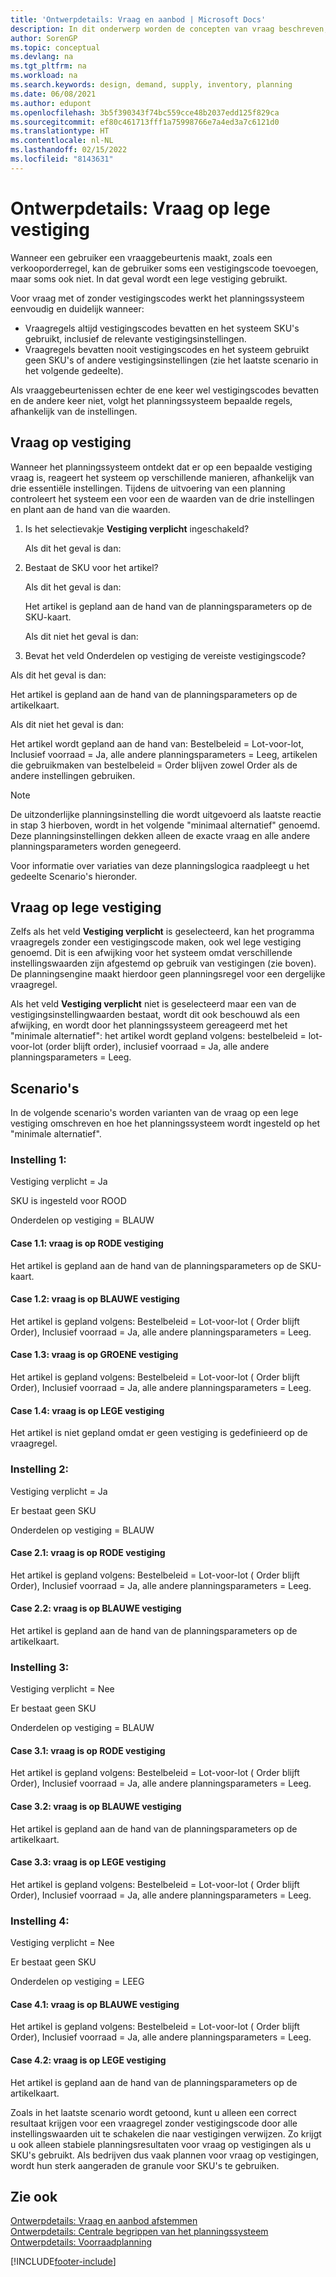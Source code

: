 ```yaml
---
title: 'Ontwerpdetails: Vraag en aanbod | Microsoft Docs'
description: In dit onderwerp worden de concepten van vraag beschreven, de verzamelterm voor elk soort brutovraag, zoals een verkooporder en materiaalbehoefte van een productieorder.
author: SorenGP
ms.topic: conceptual
ms.devlang: na
ms.tgt_pltfrm: na
ms.workload: na
ms.search.keywords: design, demand, supply, inventory, planning
ms.date: 06/08/2021
ms.author: edupont
ms.openlocfilehash: 3b5f390343f74bc559cce48b2037edd125f829ca
ms.sourcegitcommit: ef80c461713fff1a75998766e7a4ed3a7c6121d0
ms.translationtype: HT
ms.contentlocale: nl-NL
ms.lasthandoff: 02/15/2022
ms.locfileid: "8143631"
---
```

# <a name="design-details-demand-at-blank-location"></a>Ontwerpdetails: Vraag op lege vestiging
Wanneer een gebruiker een vraaggebeurtenis maakt, zoals een verkooporderregel, kan de gebruiker soms een vestigingscode toevoegen, maar soms ook niet. In dat geval wordt een lege vestiging gebruikt.

Voor vraag met of zonder vestigingscodes werkt het planningssysteem eenvoudig en duidelijk wanneer:

- Vraagregels altijd vestigingscodes bevatten en het systeem SKU's gebruikt, inclusief de relevante vestigingsinstellingen.
- Vraagregels bevatten nooit vestigingscodes en het systeem gebruikt geen SKU's of andere vestigingsinstellingen (zie het laatste scenario in het volgende gedeelte).

Als vraaggebeurtenissen echter de ene keer wel vestigingscodes bevatten en de andere keer niet, volgt het planningssysteem bepaalde regels, afhankelijk van de instellingen.

## <a name="demand-at-location"></a>Vraag op vestiging
Wanneer het planningssysteem ontdekt dat er op een bepaalde vestiging vraag is, reageert het systeem op verschillende manieren, afhankelijk van drie essentiële instellingen. Tijdens de uitvoering van een planning controleert het systeem een voor een de waarden van de drie instellingen en plant aan de hand van die waarden.

1. Is het selectievakje **Vestiging verplicht** ingeschakeld?

    Als dit het geval is dan:

2. Bestaat de SKU voor het artikel?

    Als dit het geval is dan:

    Het artikel is gepland aan de hand van de planningsparameters op de SKU-kaart.

    Als dit niet het geval is dan:

3. Bevat het veld Onderdelen op vestiging de vereiste vestigingscode?

  Als dit het geval is dan:

  Het artikel is gepland aan de hand van de planningsparameters op de artikelkaart.

  Als dit niet het geval is dan:

  Het artikel wordt gepland aan de hand van: Bestelbeleid = Lot-voor-lot, Inclusief voorraad = Ja, alle andere planningsparameters = Leeg, artikelen die gebruikmaken van bestelbeleid = Order blijven zowel Order als de andere instellingen gebruiken.

> [!NOTE]
> De uitzonderlijke planningsinstelling die wordt uitgevoerd als laatste reactie in stap 3 hierboven, wordt in het volgende "minimaal alternatief" genoemd. Deze planningsinstellingen dekken alleen de exacte vraag en alle andere planningsparameters worden genegeerd.

Voor informatie over variaties van deze planningslogica raadpleegt u het gedeelte Scenario's hieronder.

## <a name="demand-at-blank-location"></a>Vraag op lege vestiging
Zelfs als het veld **Vestiging verplicht** is geselecteerd, kan het programma vraagregels zonder een vestigingscode maken, ook wel lege vestiging genoemd. Dit is een afwijking voor het systeem omdat verschillende instellingswaarden zijn afgestemd op gebruik van vestigingen (zie boven). De planningsengine maakt hierdoor geen planningsregel voor een dergelijke vraagregel.

Als het veld **Vestiging verplicht** niet is geselecteerd maar een van de vestigingsinstellingwaarden bestaat, wordt dit ook beschouwd als een afwijking, en wordt door het planningssysteem gereageerd met het "minimale alternatief": het artikel wordt gepland volgens: bestelbeleid = lot-voor-lot (order blijft order), inclusief voorraad = Ja, alle andere planningsparameters = Leeg.

## <a name="scenarios"></a>Scenario's
In de volgende scenario's worden varianten van de vraag op een lege vestiging omschreven en hoe het planningssysteem wordt ingesteld op het "minimale alternatief".

### <a name="setup-1"></a>Instelling 1:
Vestiging verplicht = Ja

SKU is ingesteld voor ROOD

Onderdelen op vestiging = BLAUW

#### <a name="case-11-demand-is-at-red-location"></a>Case 1.1: vraag is op RODE vestiging
Het artikel is gepland aan de hand van de planningsparameters op de SKU-kaart.

#### <a name="case-12-demand-is-at-blue-location"></a>Case 1.2: vraag is op BLAUWE vestiging
Het artikel is gepland volgens: Bestelbeleid = Lot-voor-lot ( Order blijft Order), Inclusief voorraad = Ja, alle andere planningsparameters = Leeg.

#### <a name="case-13-demand-is-at-green-location"></a>Case 1.3: vraag is op GROENE vestiging
Het artikel is gepland volgens: Bestelbeleid = Lot-voor-lot ( Order blijft Order), Inclusief voorraad = Ja, alle andere planningsparameters = Leeg.

#### <a name="case-14-demand-is-at-blank-location"></a>Case 1.4: vraag is op LEGE vestiging
Het artikel is niet gepland omdat er geen vestiging is gedefinieerd op de vraagregel.

### <a name="setup-2"></a>Instelling 2:
Vestiging verplicht = Ja

Er bestaat geen SKU

Onderdelen op vestiging = BLAUW

#### <a name="case-21-demand-is-at-red-location"></a>Case 2.1: vraag is op RODE vestiging
Het artikel is gepland volgens: Bestelbeleid = Lot-voor-lot ( Order blijft Order), Inclusief voorraad = Ja, alle andere planningsparameters = Leeg.

#### <a name="case-22-demand-is-at-blue-location"></a>Case 2.2: vraag is op BLAUWE vestiging
Het artikel is gepland aan de hand van de planningsparameters op de artikelkaart.

### <a name="setup-3"></a>Instelling 3:
Vestiging verplicht = Nee

Er bestaat geen SKU

Onderdelen op vestiging = BLAUW

#### <a name="case-31-demand-is-at-red-location"></a>Case 3.1: vraag is op RODE vestiging
Het artikel is gepland volgens: Bestelbeleid = Lot-voor-lot ( Order blijft Order), Inclusief voorraad = Ja, alle andere planningsparameters = Leeg.

#### <a name="case-32-demand-is-at-blue-location"></a>Case 3.2: vraag is op BLAUWE vestiging
Het artikel is gepland aan de hand van de planningsparameters op de artikelkaart.

#### <a name="case-33-demand-is-at-blank-location"></a>Case 3.3: vraag is op LEGE vestiging
Het artikel is gepland volgens: Bestelbeleid = Lot-voor-lot ( Order blijft Order), Inclusief voorraad = Ja, alle andere planningsparameters = Leeg.

### <a name="setup-4"></a>Instelling 4:
Vestiging verplicht = Nee

Er bestaat geen SKU

Onderdelen op vestiging = LEEG

#### <a name="case-41-demand-is-at-blue-location"></a>Case 4.1: vraag is op BLAUWE vestiging
Het artikel is gepland volgens: Bestelbeleid = Lot-voor-lot ( Order blijft Order), Inclusief voorraad = Ja, alle andere planningsparameters = Leeg.

#### <a name="case-42-demand-is-at-blank-location"></a>Case 4.2: vraag is op LEGE vestiging
Het artikel is gepland aan de hand van de planningsparameters op de artikelkaart.

Zoals in het laatste scenario wordt getoond, kunt u alleen een correct resultaat krijgen voor een vraagregel zonder vestigingscode door alle instellingswaarden uit te schakelen die naar vestigingen verwijzen. Zo krijgt u ook alleen stabiele planningsresultaten voor vraag op vestigingen als u SKU's gebruikt. Als bedrijven dus vaak plannen voor vraag op vestigingen, wordt hun sterk aangeraden de granule voor SKU's te gebruiken.

## <a name="see-also"></a>Zie ook  
[Ontwerpdetails: Vraag en aanbod afstemmen](design-details-balancing-demand-and-supply.md)   
[Ontwerpdetails: Centrale begrippen van het planningssysteem](design-details-central-concepts-of-the-planning-system.md)   
[Ontwerpdetails: Voorraadplanning](design-details-supply-planning.md)


[!INCLUDE[footer-include](includes/footer-banner.md)]